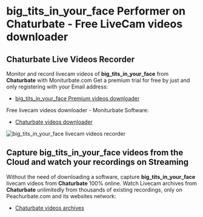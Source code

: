 # big_tits_in_your_face Performer on Chaturbate - Free LiveCam videos downloader

## Chaturbate Live Videos Recorder

Monitor and record livecam videos of **big_tits_in_your_face** from **Chaturbate** with Moniturbate.com
Get a premium trial for free by just and only registering with your Email address:
* [big_tits_in_your_face Premium videos downloader](https://moniturbate.com/request-demo-licence-key.html)

Free livecam videos downloader - Moniturbate Software:
* [Chaturbate videos downloader](https://moniturbate.com/moniturbate-download-software.html)

![big_tits_in_your_face livecam videos recorder](https://peachurnet.com/templates/moniturbate-software.png)


## Capture big_tits_in_your_face videos from the Cloud and watch your recordings on Streaming

Without the need of downloading a software, capture **big_tits_in_your_face** livecam videos from **Chaturbate** 100% online.
Watch Livecam archives from **Chaturbate** unlimitedly from thousands of existing recordings, only on Peachurbate.com and its websites network:
* [Chaturbate videos archives](https://peachurnet.com/)